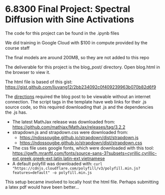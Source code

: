 # 6.8300 Final Project: Spectral Diffusion with Sine Activations

The code for this project can be found in the .ipynb files

We did training in Google Cloud with $100 in compute provided by the course staff

The final models are around 200MB, so they are not added to this repo

The deliverable for this project is the blog_post/ directory. Open blog.html in the browser to view it.

The html file is based of this gist: https://gist.github.com/liuyang12/2bb234092c0f409239963b070b82d6f9

The [directions](https://drive.google.com/file/d/18ilI716Sxeo481YriD2eHn3mutFcHtWq/view) required the blog post to be viewable without an internet connection. The script tags in the template have web links for their .js source code, so this required downloading that .js and the dependencies the .js has.

- The latest MathJax release was downloaded from: https://github.com/mathjax/MathJax/releases/tag/3.2.2
- strapdown.js and strapdown.css were downloaded from:
    - https://ndossougbe.github.io/strapdown/dist/strapdown.js
    - https://ndossougbe.github.io/strapdown/dist/strapdown.css
- The css file uses google fonts, which were downloaded with this tool: https://gwfh.mranftl.com/fonts/source-sans-3?subsets=cyrillic,cyrillic-ext,greek,greek-ext,latin,latin-ext,vietnamese
- A default polyfill was downloaded with: `curl "https://cdnjs.cloudflare.com/polyfill/v3/polyfill.min.js?features=default" -o polyfill.min.js`


This setup became involved to locally host the html file. Perhaps submitting a latex pdf would have been better...